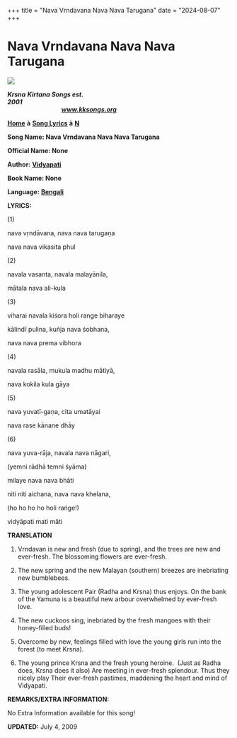 +++
title = "Nava Vrndavana Nava Nava Tarugana"
date = "2024-08-07"
+++

# Nava Vrndavana Nava Nava Tarugana
**[![](http://kksongs.org/image_files/image002.jpg)](http://kksongs.org/)**

**_Krsna_** **_Kirtana Songs est. 2001_**                                                                                                                                                      **_www.kksongs.org_**

**[Home](http://kksongs.org/)** **à** **[Song Lyrics](http://kksongs.org/lyrics.html)** **à** **[N](http://kksongs.org/songs/song_n.html)**

**Song Name: Nava Vrndavana Nava Nava Tarugana**

**Official Name: None**

**Author:** [**Vidyapati**](http://kksongs.org/authors/list/vidyapati.html)

**Book Name: None**

**Language:** [**Bengali**](http://kksongs.org/language/list/bengali.html)

**LYRICS:**

(1)

nava vṛndāvana, nava nava tarugaṇa

nava nava vikasita phul

(2)

navala vasanta, navala malayānila,

mātala nava ali-kula

(3)

viharai navala kiśora holi range biharaye 

kālindī pulina, kuñja nava śobhana,

nava nava prema vibhora

(4)

navala rasāla, mukula madhu mātiyā,

nava kokila kula gāya

(5)

nava yuvatī-gaṇa, cita umatāyai

nava rase kānane dhāy

(6)

nava yuva-rāja, navala nava nāgari,

(yemni rādhā temni śyāma)

milaye nava nava bhāti

niti niti aichana, nava nava khelana,

(ho ho ho ho holi rańge!)

vidyāpati mati māti

**TRANSLATION**

1) Vrndavan is new and fresh (due to spring), and the trees are new and ever-fresh. The blossoming flowers are ever-fresh.

2) The new spring and the new Malayan (southern) breezes are inebriating new bumblebees.

3) The young adolescent Pair (Radha and Krsna) thus enjoys. On the bank of the Yamuna is a beautiful new arbour overwhelmed by ever-fresh love.

4) The new cuckoos sing, inebriated by the fresh mangoes with their honey-filled buds!

5) Overcome by new, feelings filled with love the young girls run into the forest (to meet Krsna).

6) The young prince Krsna and the fresh young heroine.  (Just as Radha does, Krsna does it also) Are meeting in ever-fresh splendour. Thus they nicely play Their ever-fresh pastimes, maddening the heart and mind of Vidyapati.

**REMARKS/EXTRA INFORMATION:**

No Extra Information available for this song!

**UPDATED:** July 4, 2009